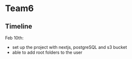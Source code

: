 # Team6

## Timeline

Feb 10th:

- set up the project with nextjs, postgreSQL and s3 bucket
- able to add root folders to the user

